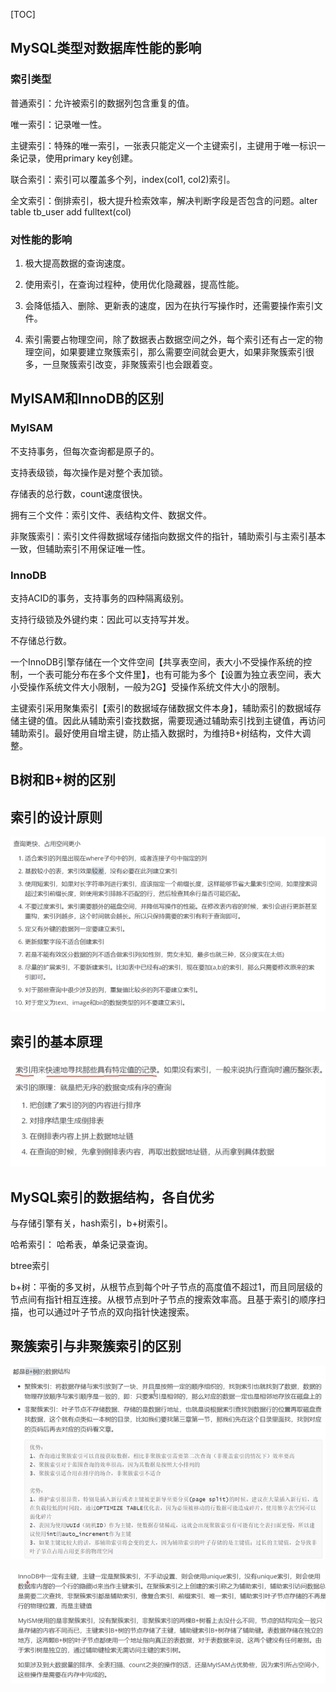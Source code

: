[TOC]

## MySQL类型对数据库性能的影响

### 索引类型

普通索引：允许被索引的数据列包含重复的值。

唯一索引：记录唯一性。

主键索引：特殊的唯一索引，一张表只能定义一个主键索引，主键用于唯一标识一条记录，使用primary key创建。

联合索引：索引可以覆盖多个列，index(col1, col2)索引。

全文索引：倒排索引，极大提升检索效率，解决判断字段是否包含的问题。alter table tb_user add fulltext(col)

### 对性能的影响

1. 极大提高数据的查询速度。

2. 使用索引，在查询过程种，使用优化隐藏器，提高性能。
3. 会降低插入、删除、更新表的速度，因为在执行写操作时，还需要操作索引文件。
4. 索引需要占物理空间，除了数据表占数据空间之外，每个索引还有占一定的物理空间，如果要建立聚簇索引，那么需要空间就会更大，如果非聚簇索引很多，一旦聚簇索引改变，非聚簇索引也会跟着变。

## MyISAM和InnoDB的区别

### MyISAM

不支持事务，但每次查询都是原子的。

支持表级锁，每次操作是对整个表加锁。

存储表的总行数，count速度很快。

拥有三个文件：索引文件、表结构文件、数据文件。

非聚簇索引：索引文件得数据域存储指向数据文件的指针，辅助索引与主索引基本一致，但辅助索引不用保证唯一性。

### InnoDB

支持ACID的事务，支持事务的四种隔离级别。

支持行级锁及外键约束：因此可以支持写并发。

不存储总行数。

一个InnoDB引擎存储在一个文件空间【共享表空间，表大小不受操作系统的控制，一个表可能分布在多个文件里】，也有可能为多个【设置为独立表空间，表大小受操作系统文件大小限制，一般为2G】受操作系统文件大小的限制。

主键索引采用聚集索引【索引的数据域存储数据文件本身】，辅助索引的数据域存储主键的值。因此从辅助索引查找数据，需要现通过辅助索引找到主键值，再访问辅助索引。最好使用自增主键，防止插入数据时，为维持B+树结构，文件大调整。

## B树和B+树的区别



## 索引的设计原则

![image-20210327163138151](img/索引/image-20210327163138151.png)

## 索引的基本原理

![image-20210327165202668](img/索引/image-20210327165202668.png)



## MySQL索引的数据结构，各自优劣

与存储引擎有关，hash索引，b+树索引。

哈希索引： 哈希表，单条记录查询。

btree索引

b+树：平衡的多叉树，从根节点到每个叶子节点的高度值不超过1，而且同层级的节点间有指针相互连接。从根节点到叶子节点的搜索效率高。且基于索引的顺序扫描，也可以通过叶子节点的双向指针快速搜索。

## 聚簇索引与非聚簇索引的区别

![image-20210327164100332](img/索引/image-20210327164100332.png)

![image-20210327164817596](img/索引/image-20210327164817596.png)

